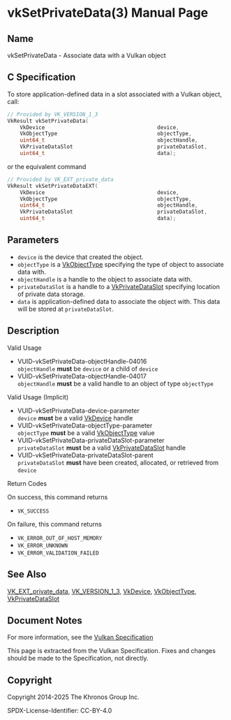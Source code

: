 # vkSetPrivateData(3) Manual Page

## Name

vkSetPrivateData - Associate data with a Vulkan object



## [](#_c_specification)C Specification

To store application-defined data in a slot associated with a Vulkan object, call:

```c++
// Provided by VK_VERSION_1_3
VkResult vkSetPrivateData(
    VkDevice                                    device,
    VkObjectType                                objectType,
    uint64_t                                    objectHandle,
    VkPrivateDataSlot                           privateDataSlot,
    uint64_t                                    data);
```

or the equivalent command

```c++
// Provided by VK_EXT_private_data
VkResult vkSetPrivateDataEXT(
    VkDevice                                    device,
    VkObjectType                                objectType,
    uint64_t                                    objectHandle,
    VkPrivateDataSlot                           privateDataSlot,
    uint64_t                                    data);
```

## [](#_parameters)Parameters

- `device` is the device that created the object.
- `objectType` is a [VkObjectType](https://registry.khronos.org/vulkan/specs/latest/man/html/VkObjectType.html) specifying the type of object to associate data with.
- `objectHandle` is a handle to the object to associate data with.
- `privateDataSlot` is a handle to a [VkPrivateDataSlot](https://registry.khronos.org/vulkan/specs/latest/man/html/VkPrivateDataSlot.html) specifying location of private data storage.
- `data` is application-defined data to associate the object with. This data will be stored at `privateDataSlot`.

## [](#_description)Description

Valid Usage

- [](#VUID-vkSetPrivateData-objectHandle-04016)VUID-vkSetPrivateData-objectHandle-04016  
  `objectHandle` **must** be `device` or a child of `device`
- [](#VUID-vkSetPrivateData-objectHandle-04017)VUID-vkSetPrivateData-objectHandle-04017  
  `objectHandle` **must** be a valid handle to an object of type `objectType`

Valid Usage (Implicit)

- [](#VUID-vkSetPrivateData-device-parameter)VUID-vkSetPrivateData-device-parameter  
  `device` **must** be a valid [VkDevice](https://registry.khronos.org/vulkan/specs/latest/man/html/VkDevice.html) handle
- [](#VUID-vkSetPrivateData-objectType-parameter)VUID-vkSetPrivateData-objectType-parameter  
  `objectType` **must** be a valid [VkObjectType](https://registry.khronos.org/vulkan/specs/latest/man/html/VkObjectType.html) value
- [](#VUID-vkSetPrivateData-privateDataSlot-parameter)VUID-vkSetPrivateData-privateDataSlot-parameter  
  `privateDataSlot` **must** be a valid [VkPrivateDataSlot](https://registry.khronos.org/vulkan/specs/latest/man/html/VkPrivateDataSlot.html) handle
- [](#VUID-vkSetPrivateData-privateDataSlot-parent)VUID-vkSetPrivateData-privateDataSlot-parent  
  `privateDataSlot` **must** have been created, allocated, or retrieved from `device`

Return Codes

On success, this command returns

- `VK_SUCCESS`

On failure, this command returns

- `VK_ERROR_OUT_OF_HOST_MEMORY`
- `VK_ERROR_UNKNOWN`
- `VK_ERROR_VALIDATION_FAILED`

## [](#_see_also)See Also

[VK\_EXT\_private\_data](https://registry.khronos.org/vulkan/specs/latest/man/html/VK_EXT_private_data.html), [VK\_VERSION\_1\_3](https://registry.khronos.org/vulkan/specs/latest/man/html/VK_VERSION_1_3.html), [VkDevice](https://registry.khronos.org/vulkan/specs/latest/man/html/VkDevice.html), [VkObjectType](https://registry.khronos.org/vulkan/specs/latest/man/html/VkObjectType.html), [VkPrivateDataSlot](https://registry.khronos.org/vulkan/specs/latest/man/html/VkPrivateDataSlot.html)

## [](#_document_notes)Document Notes

For more information, see the [Vulkan Specification](https://registry.khronos.org/vulkan/specs/latest/html/vkspec.html#vkSetPrivateData)

This page is extracted from the Vulkan Specification. Fixes and changes should be made to the Specification, not directly.

## [](#_copyright)Copyright

Copyright 2014-2025 The Khronos Group Inc.

SPDX-License-Identifier: CC-BY-4.0
